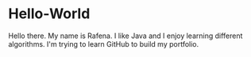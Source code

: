 # Hello-World

Hello there. My name is Rafena. I like Java and I enjoy learning different algorithms. 
I'm trying to learn GitHub to build my portfolio.
